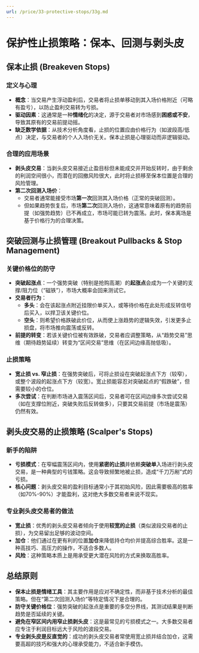 ```yaml
---
url: /price/33-protective-stops/33g.md
---
```

# 保护性止损策略：保本、回测与剥头皮

## 保本止损 (Breakeven Stops)

### 定义与心理

* **概念**：当交易产生浮动盈利后，交易者将止损单移动到其入场价格附近（可略有盈亏），以防止盈利交易转为亏损。
* **驱动因素**：这通常是一种**情绪化**的决定，源于交易者对市场感到**困惑或不安**，导致其原有的交易前提动摇。
* **缺乏数学依据**：从技术分析角度看，止损的位置应由价格行为（如波段高/低点）决定，与交易者的个人入场价无关。保本止损是心理驱动而非逻辑驱动。

### 合理的应用场景

* **剥头皮交易**：当剥头皮交易接近止盈目标但未能成交并开始反转时，由于剩余的利润空间很小，而潜在的回撤风险很大，此时将止损移至保本位置是合理的风险管理。
* **第二次回测入场价**：
  * 交易者通常能接受市场**第一次**回测其入场价格（正常的突破回测）。
  * 但如果趋势恢复后，市场**第二次**回测入场价，这通常意味着原有的趋势前提（如强势趋势）已不再成立，市场可能已转为震荡。此时，保本离场是基于价格行为的合理决策。

## 突破回测与止损管理 (Breakout Pullbacks & Stop Management)

### 关键价格位的防守

* **突破起涨点**：一个强势突破（特别是抢购高潮）的**起涨点**会成为一个关键的支撑/阻力位（“磁铁”），市场大概率会回来测试它。
* **交易者行为**：
  * **多头**：会在该起涨点附近挂限价单买入，或等待价格在此处形成反转信号后买入，以捍卫该关键价位。
  * **空头**：则希望价格跌破此价位，从而使上涨趋势的逻辑失效，引发更多止损盘，将市场推向震荡或反转。
* **前提的转变**：若该关键价位被有效跌破，交易者应调整策略，从“趋势交易”思维（期待趋势延续）转变为“区间交易”思维（在区间边缘高抛低吸）。

### 止损策略

* **宽止损 vs. 窄止损**：在强势突破后，可将止损设在突破起涨点下方（较窄），或整个波段的起涨点下方（较宽）。宽止损能容忍对突破起点的“假跌破”，但需要较小的仓位。
* **多次尝试**：在判断市场进入震荡区间后，交易者可在区间边缘多次尝试交易（如在支撑位附近，突破失败后反转做多），只要其交易前提（市场是震荡）仍然有效。

## 剥头皮交易的止损策略 (Scalper's Stops)

### 新手的陷阱

* **亏损模式**：在窄幅震荡区间内，使用**紧密的止损**并依赖**突破单**入场进行剥头皮交易，是一种典型的亏钱策略。这会导致频繁地被止损，造成“千刀万剐”式的亏损。
* **核心问题**：剥头皮交易的盈利目标通常小于其初始风险，因此需要极高的胜率（如70%-90%）才能盈利，这对绝大多数交易者来说不现实。

### 专业剥头皮交易者的做法

* **宽止损**：优秀的剥头皮交易者倾向于使用**较宽的止损**（类似波段交易者的止损），为交易留出足够的波动空间。
* **加仓**：他们通过在更有利的位置**加仓**来降低持仓均价并提高综合胜率。这是一种高技巧、高压力的操作，不适合多数人。
* **风险**：这种策略本质上是用承受更大潜在风险的方式来换取高胜率。

## 总结原则

* **保本止损是情绪工具**：其主要作用是应对不确定性，而非基于技术分析的最佳策略。但在“第二次回测入场价”等特定情况下是合理的。
* **防守关键价格位**：强势突破的起涨点是重要的多空分界线，其测试结果是判断趋势是否延续的关键。
* **避免在窄区间内用窄止损剥头皮**：这是最常见的亏损模式之一。大多数交易者应专注于利润目标远大于风险的波段交易。
* **专业剥头皮是反直觉的**：成功的剥头皮交易者常使用宽止损并结合加仓，这需要高超的技巧和强大的心理承受能力，不适合新手模仿。
